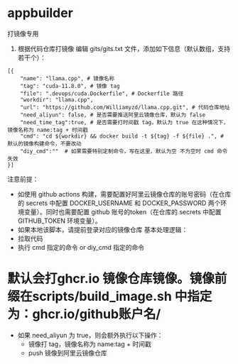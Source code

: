 # appbuilder
打镜像专用
1. 根据代码仓库打镜像
编辑 gits/gits.txt 文件，添加如下信息（默认数组，支持若干个）：
```
[{
    "name": "llama.cpp", # 镜像名称
    "tag": "cuda-11.8.0", # 镜像 tag
    "file": ".devops/cuda.Dockerfile", # Dockerfile 路径
    "workdir": "llama.cpp", 
    "url": "https://github.com/Williamyzd/llama.cpp.git", # 代码仓库地址
    "need_aliyun": false, # 是否需要推送阿里云镜像仓库，默认为 false
    "need_time_tag":true, # 是否需要打时间戳 tag，默认为 true 在这种情况下，镜像名称为 name:tag + 时间戳
    "cmd": "cd ${workdir} && docker build -t ${tag} -f ${file} .", # 默认的镜像构建命令，不要改动
    "diy_cmd":""  # 如果需要特别定制命令，写在这里，默认为空 不为空时 cmd 命令失效
}]

```
注意前提：
* 如使用 github actions 构建，需要配置好阿里云镜像仓库的账号密码（在仓库的 secrets 中配置 DOCKER_USERNAME 和 DOCKER_PASSWORD 两个环境变量）。同时也需要配置 github 账号的token（在仓库的 secrets 中配置 GITHUB_TOKEN 环境变量）。
* 如果本地该脚本，请提前登录对应的镜像仓库
基本处理逻辑：
* 拉取代码
* 执行 cmd 指定的命令 or diy_cmd 指定的命令
# 默认会打ghcr.io 镜像仓库镜像。镜像前缀在scripts/build_image.sh 中指定为：ghcr.io/github账户名/
* 如果 need_aliyun 为 true，则会额外执行以下操作：
    - 镜像打 tag，镜像名称为 name:tag + 时间戳
    - push 镜像到阿里云镜像仓库
